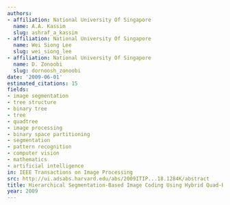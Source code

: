 ```yaml
---
authors:
- affiliation: National University Of Singapore
  name: A.A. Kassim
  slug: ashraf_a_kassim
- affiliation: National University Of Singapore
  name: Wei Siong Lee
  slug: wei_siong_lee
- affiliation: National University Of Singapore
  name: D. Zonoobi
  slug: dornoosh_zonoobi
date: '2009-06-01'
estimated_citations: 15
fields:
- image segmentation
- tree structure
- binary tree
- tree
- quadtree
- image processing
- binary space partitioning
- segmentation
- pattern recognition
- computer vision
- mathematics
- artificial intelligence
in: IEEE Transactions on Image Processing
src: http://ui.adsabs.harvard.edu/abs/2009ITIP...18.1284K/abstract
title: Hierarchical Segmentation-Based Image Coding Using Hybrid Quad-Binary Trees
year: 2009
---
```


